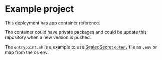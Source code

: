 # Example project

This deployment has [app container](https://github.com/dx-oss/php-laravel-basic) reference. 

The container could have private packages and could be update this repository when a new version is pushed.

The `entrypoint.sh` is a example to use [SealedSecret `dotenv`](https://github.com/dx-oss/ofcs-laravel-basic/tree/env-dev) file as `.env` or map from the os env.
